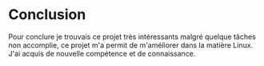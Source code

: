 # Conclusion 

Pour conclure je trouvais ce projet très intéressants malgré quelque tâches non accomplie, ce projet m'a permit de m'améliorer dans la matière Linux. J'ai acquis de nouvelle compétence et de connaissance.  